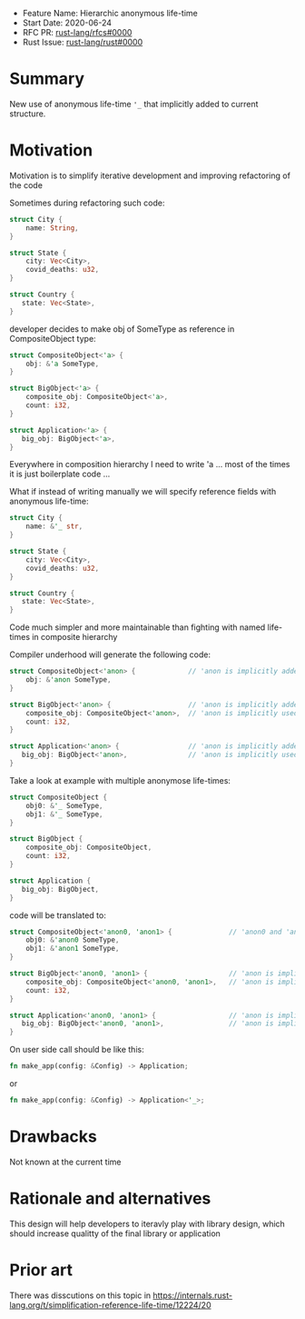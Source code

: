 - Feature Name: Hierarchic anonymous life-time
- Start Date: 2020-06-24
- RFC PR: [rust-lang/rfcs#0000](https://github.com/rust-lang/rfcs/pull/0000)
- Rust Issue: [rust-lang/rust#0000](https://github.com/rust-lang/rust/issues/0000)

# Summary

New use of anonymous life-time `'_` that implicitly added to current structure.

# Motivation

Motivation is to simplify iterative development and improving refactoring of the code

Sometimes during refactoring such code:
```rust
struct City {
    name: String,
}

struct State {
    city: Vec<City>,
    covid_deaths: u32,
}

struct Country {
   state: Vec<State>,
}
```

developer decides to make obj of SomeType as reference in CompositeObject type:
```rust
struct CompositeObject<'a> {
    obj: &'a SomeType,
}

struct BigObject<'a> {
    composite_obj: CompositeObject<'a>,
    count: i32,
}

struct Application<'a> {
   big_obj: BigObject<'a>,
}
```
Everywhere in composition hierarchy I need to write 'a ... most of the times it is just boilerplate code ...

What if instead of writing manually we will specify reference fields with anonymous life-time:
```rust
struct City {
    name: &'_ str,
}

struct State {
    city: Vec<City>,
    covid_deaths: u32,
}

struct Country {
   state: Vec<State>,
}
```

Code much simpler and more maintainable than fighting with named life-times in composite hierarchy

Compiler underhood will generate the following code:
```rust
struct CompositeObject<'anon> {             // 'anon is implicitly added life-time
    obj: &'anon SomeType,
}

struct BigObject<'anon> {                   // 'anon is implicitly added life-time
    composite_obj: CompositeObject<'anon>,  // 'anon is implicitly used here
    count: i32,
}

struct Application<'anon> {                 // 'anon is implicitly added life-time
   big_obj: BigObject<'anon>,               // 'anon is implicitly used here
}
```

Take a look at example with multiple anonymose life-times:
```rust
struct CompositeObject {
    obj0: &'_ SomeType,
    obj1: &'_ SomeType,
}

struct BigObject {
    composite_obj: CompositeObject,
    count: i32,
}

struct Application {
   big_obj: BigObject,
}
```
code will be translated to:
```rust
struct CompositeObject<'anon0, 'anon1> {              // 'anon0 and 'anon1 are implicitly added life-times
    obj0: &'anon0 SomeType,
    obj1: &'anon1 SomeType,
}

struct BigObject<'anon0, 'anon1> {                    // 'anon is implicitly added life-time
    composite_obj: CompositeObject<'anon0, 'anon1>,   // 'anon is implicitly used here
    count: i32,
}

struct Application<'anon0, 'anon1> {                  // 'anon is implicitly added life-time
   big_obj: BigObject<'anon0, 'anon1>,                // 'anon is implicitly used here
}
```

On user side call should be like this:
```rust
fn make_app(config: &Config) -> Application;
```
or
```rust
fn make_app(config: &Config) -> Application<'_>;
```

# Drawbacks
[drawbacks]: #drawbacks

Not known at the current time

# Rationale and alternatives
[rationale-and-alternatives]: #rationale-and-alternatives

This design will help developers to iteravly play with library design, which should increase qualitty of the final library or application

# Prior art
[prior-art]: #prior-art

There was disscutions on this topic in https://internals.rust-lang.org/t/simplification-reference-life-time/12224/20
